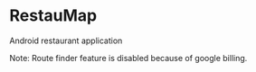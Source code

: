 # RestauMap
Android restaurant application <br />

Note: Route finder feature is disabled because of google billing.
